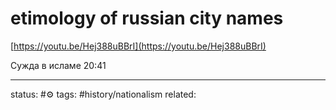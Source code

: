 # etimology of russian city names
[https://youtu.be/Hej388uBBrI](https://youtu.be/Hej388uBBrI)  
  
Сужда в исламе 20:41

---
status: #⚙️ 
tags: #history/nationalism 
related: 